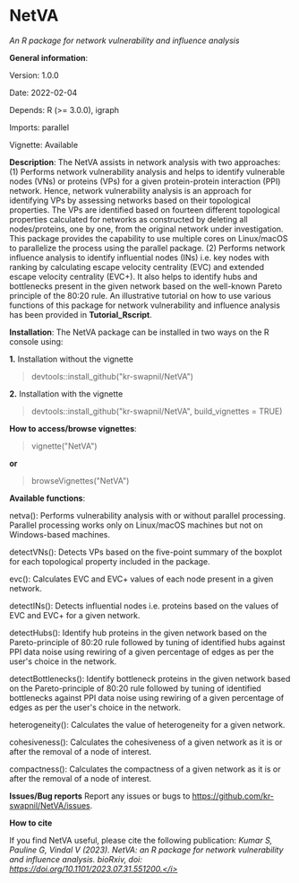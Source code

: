 # NetVA
<i> An R package for network vulnerability and influence analysis </i>

<b>General information</b>:

Version: 1.0.0

Date: 2022-02-04

Depends: R (>= 3.0.0), igraph

Imports: parallel

Vignette: Available

<b>Description</b>: The NetVA assists in network analysis with two approaches: (1) Performs network vulnerability analysis and helps to identify vulnerable nodes (VNs) or proteins (VPs) for a given protein-protein interaction (PPI) network. Hence, network vulnerability analysis is an approach for identifying VPs by assessing networks based on their topological properties. The VPs are identified based on fourteen different topological properties calculated for networks as constructed by deleting all nodes/proteins, one by one, from the original network under investigation. This package provides the capability to use multiple cores on Linux/macOS to parallelize the process using the parallel package. (2) Performs network influence analysis to identify influential nodes (INs) i.e. key nodes with ranking by calculating escape velocity centrality (EVC) and extended escape velocity centrality (EVC+). It also helps to identify hubs and bottlenecks present in the given network based on the well-known Pareto principle of the 80:20 rule. An illustrative tutorial on how to use various functions of this package for network vulnerability and influence analysis has been provided in <b>Tutorial_Rscript</b>.

<b>Installation</b>: The NetVA package can be installed in two ways on the R console using:

<b>1.</b> Installation without the vignette
> devtools::install_github("kr-swapnil/NetVA")

<b>2.</b> Installation with the vignette
> devtools::install_github("kr-swapnil/NetVA", build_vignettes = TRUE)

<b>How to access/browse vignettes</b>: 
> vignette("NetVA")

<b>or</b>
> browseVignettes("NetVA")

<b>Available functions</b>:
	
  netva(): Performs vulnerability analysis with or without parallel processing. Parallel processing works only on Linux/macOS machines but not on Windows-based machines.
  
  detectVNs(): Detects VPs based on the five-point summary of the boxplot for each topological property included in the package.
  
  evc(): Calculates EVC and EVC+ values of each node present in a given network.
  
  detectINs(): Detects influential nodes i.e. proteins based on the values of EVC and EVC+ for a given network.
  
  detectHubs(): Identify hub proteins in the given network based on the Pareto-principle of 80:20 rule followed by tuning of identified hubs against PPI data noise using rewiring of a given percentage of edges as per the user's choice in the network.
  
  detectBottlenecks(): Identify bottleneck proteins in the given network based on the Pareto-principle of 80:20 rule followed by tuning of identified bottlenecks against PPI data noise using rewiring of a given percentage of edges as per the user's choice in the network.
	
  heterogeneity(): Calculates the value of heterogeneity for a given network.
  
  cohesiveness(): Calculates the cohesiveness of a given network as it is or after the removal of a node of interest.

  compactness(): Calculates the compactness of a given network as it is or after the removal of a node of interest.

<b>Issues/Bug reports</b> 
Report any issues or bugs to https://github.com/kr-swapnil/NetVA/issues.

<b>How to cite</b>

If you find NetVA useful, please cite the following publication:
<i>Kumar S, Pauline G, Vindal V (2023). NetVA: an R package for network vulnerability and influence analysis. bioRxiv, doi: https://doi.org/10.1101/2023.07.31.551200.</i>
